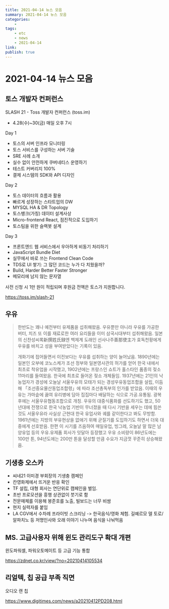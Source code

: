 ```yaml
---
title: 2021-04-14 뉴스 모음
summary: 2021-04-14 뉴스 모음
categories:
    - 
tags:
    - etc
    - news
    - 2021-04-14
link: 
publish: true
---
```


# 2021-04-14 뉴스 모음

## 토스 개발자 컨퍼런스

SLASH 21 - Toss 개발자 컨퍼런스 (toss.im)

- 4.28(수)~30(금) 매일 오후 7시

Day 1

- 토스의 서버 인프라 모니터링
- 토스 서비스를 구성하는 서버 기술
- SRE 사례 소개
- 실수 없이 안전하게 쿠버네티스 운영하기
- 테스트 커버리지 100%
- 결제 시스템의 SDK와 API 디자인

Day 2

- 토스 데이터의 흐름과 활용
- 빠르게 성장하는 스타트업의 DW
- MYSQL HA & DR Topology
- 토스뱅크(가칭) 데이터 설계사상
- Micro-frontend React, 점진적으로 도입하기
- 토스팀을 위한 슬랙봇 설계

Day 3

- 프론트엔드 웹 서비스에서 우아하게 비동기 처리하기
- JavaScript Bundle Diet
- 실무에서 바로 쓰는 Frontend Clean Code
- TDS로 UI 쌓기: 그 많던 코드는 누가 다 치웠을까?
- Build, Harder Better Faster Stronger
- 메모리에 남지 않는 문자열

사전 신청 시 1만 원이 적립되며 후원금 전액은 토스가 지원합니다.

<https://toss.im/slash-21>

## 우유

> 한반도는 꽤나 예전부터 유제품을 섭취해왔음.
> 우유뿐만 아니라 우유를 가공한 버터, 치즈 또 이를 재료로한 여러 요리들을 이미 삼국시대부터 섭취해왔음.
일본의 신찬성씨록新撰姓氏録엔 백제계 도래인 선사나주善那使主가 효독천황에게 우유를 바치고 성을 부여받았다는 기록이 있음.
>
> 개화기에 접어들면서 이전보다는 우유를 섭취하는 양이 늘어났음. 1890년에는 일본인 오부에 코노스케가 조선 정부와 일본영사관의 허가를 얻어 한국 내에서 최초로 착유업을 시작했고, 1902년에는 프랑스인 쇼트가 홀스타인 품종의 젖소 11마리를 들여왔음. 한국에 최초로 들어온 젖소 개체들임.
> 1937년에는 21인의 낙농업자가 경성에 오늘날 서울우유의 모태가 되는 경성우유동업조합을 설립, 이듬해 「조선중요물산동업조합령」에 따라 조선총독부의 인가를 받았음. 이때의 우유는 가마솥에 끓여 유리병에 담아 집집마다 배달하는 식으로 가공.유통됨. 광복 후에는 서울우유협동조합으로 개칭.
> 우유의 대중식품화를 선도하기도 했고, 50년대에 전쟁으로 한국 낙농업 기반이 무너졌을 때 다시 기반을 세우는 데에 힘쓴 것도 서울우유라 사실상 근현대 한국 유업사와 궤를 같이한다고 봐도 무방함. 1961년에는 지방의 부유현상을 없애기 위해 균질기를 도입하기도 하면서 더욱 대중에게 선호받음.
> 한편 이 시기를 즈음하여 매일유업, 빙그레, 오늘날 말 많은 남양유업 등의 우유.유제품 회사가 잇달아 등장했고 우유 소비량이 86년도에는 100만 톤, 94년도에는 200만 톤을 달성할 만큼 수요가 지금껏 꾸준히 상승해왔음.

## 기생충 오스카

- 씨네21 이미경 부회장의 기생충 캠페인
- 칸영화제에서 뜨거운 반응 확인
- TF 설립, 대형 회사는 연단위로 캠페인을 벌임.
- 초반 프로모션을 흥행 상관없이 붓기로 함
- 전문매체를 이용해 봉준호를 노출, 빌보드는 너무 비쌈
- 현지 실력자를 붙임
- LA CGV에서 수차례 프라이빗 스크리닝 -> 한국음식/영화 체험. 길예르모 델 토로/알파치노 등 저명인사와 오래 이야기 나누며 음식을 나눠먹음

## MS. 고급사용자 위해 윈도 관리도구 확대 개편

윈도파워셸, 파워오토메이트 등 고급 기능 통합

<https://zdnet.co.kr/view/?no=20210414105534>

## 리얼텍, 칩 공급 부족 직면

오디오 랜 칩

<https://www.digitimes.com/news/a20210412PD208.html>
